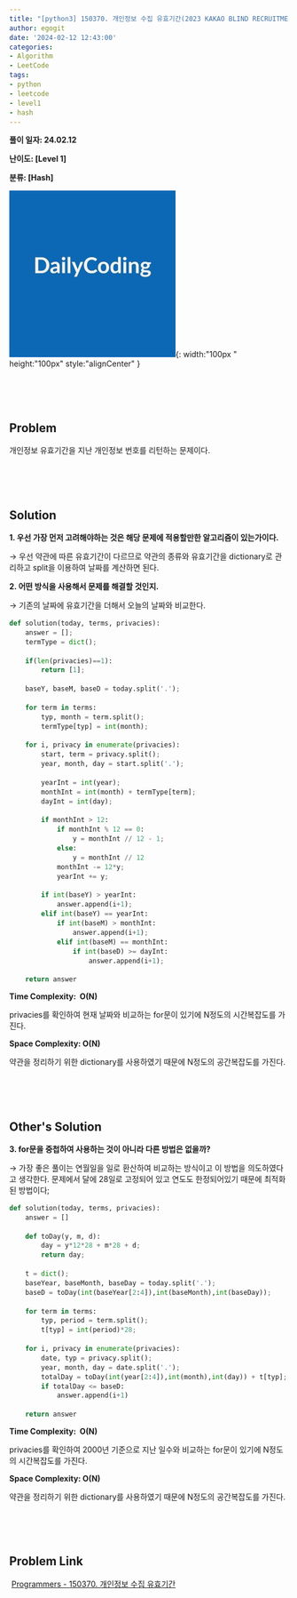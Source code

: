 ```yaml
---
title: "[python3] 150370. 개인정보 수집 유효기간(2023 KAKAO BLIND RECRUITMENT)"
author: egogit
date: '2024-02-12 12:43:00'
categories:
- Algorithm
- LeetCode
tags:
- python
- leetcode
- level1
- hash
---
```


**풀이 일자: 24.02.12**

**난이도: \[Level 1\]**

**분류: \[Hash\]**

![thumbnail](/assets/img/thumbnail/dailycode.jpg){:  width:"100px " height:"100px" style:"alignCenter" }

<br/><br/><br/>
## Problem

개인정보 유효기간을 지난 개인정보 번호를 리턴하는 문제이다.

<br/><br/><br/>
## Solution

**1\. 우선 가장 먼저 고려해야하는 것은 해당 문제에 적용할만한 알고리즘이 있는가이다.**

→ 우선 약관에 따른 유효기간이 다르므로 약관의 종류와 유효기간을 dictionary로 관리하고 split을 이용하여 날짜를 계산하면 된다.

**2\. 어떤 방식을 사용해서 문제를 해결할 것인지.**

→ 기존의 날짜에 유효기간을 더해서 오늘의 날짜와 비교한다.


```python
def solution(today, terms, privacies):
    answer = [];
    termType = dict();
    
    if(len(privacies)==1):
        return [1];
    
    baseY, baseM, baseD = today.split('.');
    
    for term in terms:
        typ, month = term.split();
        termType[typ] = int(month);
    
    for i, privacy in enumerate(privacies):
        start, term = privacy.split();
        year, month, day = start.split('.');
        
        yearInt = int(year);
        monthInt = int(month) + termType[term];
        dayInt = int(day);
        
        if monthInt > 12:
            if monthInt % 12 == 0:
                y = monthInt // 12 - 1;
            else:
                y = monthInt // 12
            monthInt -= 12*y;
            yearInt += y;
        
        if int(baseY) > yearInt:
            answer.append(i+1);
        elif int(baseY) == yearInt:
            if int(baseM) > monthInt:
                answer.append(i+1);
            elif int(baseM) == monthInt:
                if int(baseD) >= dayInt:
                    answer.append(i+1);

    return answer

```
**Time Complexity:  O(N)**

privacies를 확인하여 현재 날짜와 비교하는 for문이 있기에 N정도의 시간복잡도를 가진다.

**Space Complexity: O(N)**

약관을 정리하기 위한 dictionary를 사용하였기 때문에 N정도의 공간복잡도를 가진다.


<br/><br/><br/>
## Other's Solution

**3\. for문을 중첩하여 사용하는 것이 아니라 다른 방법은 없을까?**

→ 가장 좋은 풀이는 연월일을 일로 환산하여 비교하는 방식이고 이 방법을 의도하였다고 생각한다. 문제에서 달에 28일로 고정되어 있고 연도도 한정되어있기 때문에 최적화된 방법이다;

```python
def solution(today, terms, privacies):
    answer = []
    
    def toDay(y, m, d):
        day = y*12*28 + m*28 + d;
        return day;
    
    t = dict();
    baseYear, baseMonth, baseDay = today.split('.');
    baseD = toDay(int(baseYear[2:4]),int(baseMonth),int(baseDay));
    
    for term in terms:
        typ, period = term.split();
        t[typ] = int(period)*28;
    
    for i, privacy in enumerate(privacies):
        date, typ = privacy.split();
        year, month, day = date.split('.');
        totalDay = toDay(int(year[2:4]),int(month),int(day)) + t[typ];
        if totalDay <= baseD:
            answer.append(i+1)
    
    return answer

```
**Time Complexity:  O(N)**

privacies를 확인하여 2000년 기준으로 지난 일수와 비교하는 for문이 있기에 N정도의 시간복잡도를 가진다.

**Space Complexity: O(N)**

약관을 정리하기 위한 dictionary를 사용하였기 때문에 N정도의 공간복잡도를 가진다.

<br/><br/><br/>
## Problem Link

 [Programmers - 150370. 개인정보 수집 유효기간](https://school.programmers.co.kr/learn/courses/30/lessons/150370)
